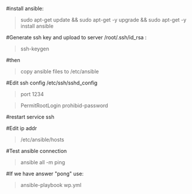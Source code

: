 #install ansible:
>sudo apt-get update && sudo apt-get -y upgrade && sudo apt-get -y install ansible

#Generate ssh key and upload to server /root/.ssh/id_rsa :
>ssh-keygen 

#then

>copy ansible files to /etc/ansible

#Edit ssh config /etc/ssh/sshd_config
>port 1234

>PermitRootLogin prohibid-password

#restart service ssh

#Edit ip addr 
>/etc/ansible/hosts

#Test ansible connection 
>ansible all -m ping 

#If we have answer "pong" use:
>ansible-playbook wp.yml
